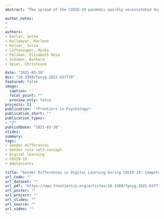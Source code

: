 ```yaml
---
abstract: "The spread of the COVID-19 pandemic quickly necessitated digital learning, which bore challenges for all pupils but especially for groups disadvantaged in a virtual classroom. As some studies indicate persistent differences between boys and girls in use of technologies and related skills, the aim of this study was to investigate gender differences in the digital learning environment students faced in spring 2020. Previous studies investigating gender differences in digital learning largely used biological sex as the only indicator of gender. This study includes both biological sex and gender role self-concept in order to investigate the role of gender in different components of this stereotyped domain in a more differentiated way. A total of 19,190 Austrian secondary school students (61.9% girls, Mage = 14.55, SDage = 2.49, age range 10–21) participated in an online study in April 2020 and answered questions regarding their competence beliefs, intrinsic value, engagement, and perceived teacher support in digital learning during the pandemic-induced school closures. Results showed higher perceived teacher support, intrinsic value, and learning engagement among girls than boys, while no significant sex differences were found in competence beliefs regarding digital learning. Furthermore, our results indicated clear benefits of an androgynous gender role self-concept for all studied components of digital learning. Implications of the findings for theory and practice are discussed."

author_notes:
- 
- 
authors:
- Korlat, Selma  
- Kollmayer, Marlene  
- Holzer, Julia  
- Lüftenegger, Marko  
- Pelikan, Elisabeth Rosa  
- Schober, Barbara 
- Spiel, Christiane

date: "2021-03-30"
doi: "10.3389/fpsyg.2021.637776"
featured: false
image: 
  caption: ''
  focal_point: ""
  preview_only: false
projects: []
publication: '*Frontiers in Psychology*'
publication_short: ""
publication_types:
- "2"
publishDate: "2021-03-30"
slides: 
summary:
tags:
- Gender differences
- Gender role self-concept
- Digital learning
- COVID-19
- Adolescents

title: "Gender Differences in Digital Learning During COVID-19: Competence Beliefs, Intrinsic Value, Learning Engagement, and Perceived Teacher Support"
url_code: ""
url_dataset: ""
url_pdf: "https://www.frontiersin.org/articles/10.3389/fpsyg.2021.637776/pdf"
url_poster: ""
url_project: ""
url_slides: ""
url_source: ""
url_video: ""
---
```

